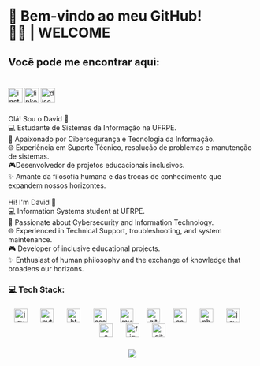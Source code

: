 <h1 align="left">🎩  Bem-vindo ao meu GitHub! <br>👋🏼 | WELCOME</h1>

###

<h2 align="left">Você pode me encontrar aqui:</h2>

###

<br clear="both">

<div align="left">
  <img src="https://img.shields.io/static/v1?message=Instagram&logo=instagram&label=&color=E4405F&logoColor=white&labelColor=&style=for-the-badge" height="29" alt="instagram logo"  />
  <a href="www.linkedin.com/in/davidantoniodacosta" target="_blank">
    <img src="https://img.shields.io/static/v1?message=LinkedIn&logo=linkedin&label=&color=0077B5&logoColor=white&labelColor=&style=for-the-badge" height="29" alt="linkedin logo"  />
  </a>
  <img src="https://img.shields.io/static/v1?message=Discord&logo=discord&label=&color=7289DA&logoColor=white&labelColor=&style=for-the-badge" height="29" alt="discord logo"  />
</div>

###

<p align="left">Olá! Sou o David 👋<br>💻 Estudante de Sistemas da Informação na UFRPE.<br>🔐 Apaixonado por Cibersegurança e Tecnologia da Informação.<br>🌐 Experiência em Suporte Técnico, resolução de problemas e manutenção de sistemas.<br>🎮Desenvolvedor de projetos educacionais inclusivos.<br>✨ Amante da filosofia humana e das trocas de conhecimento que expandem nossos horizontes.<br><br>Hi! I'm David 👋<br>💻 Information Systems student at UFRPE.<br>🔐 Passionate about Cybersecurity and Information Technology.<br>🌐 Experienced in Technical Support, troubleshooting, and system maintenance.<br>🎮 Developer of inclusive educational projects.<br>✨ Enthusiast of human philosophy and the exchange of knowledge that broadens our horizons.</p>

###

<h3 align="left">💻 Tech Stack:</h3>

###

<div align="center">
  <img src="https://img.shields.io/badge/JavaScript-F7DF1E?logo=javascript&logoColor=black&style=for-the-badge" height="27" alt="javascript logo"  />
  <img width="19" />
  <img src="https://img.shields.io/badge/Python-3776AB?logo=python&logoColor=white&style=for-the-badge" height="27" alt="python logo"  />
  <img width="19" />
  <img src="https://img.shields.io/badge/HTML5-E34F26?logo=html5&logoColor=white&style=for-the-badge" height="27" alt="html5 logo"  />
  <img width="19" />
  <img src="https://img.shields.io/badge/CSS3-1572B6?logo=css3&logoColor=white&style=for-the-badge" height="27" alt="css3 logo"  />
  <img width="19" />
  <img src="https://img.shields.io/badge/MySQL-4479A1?logo=mysql&logoColor=white&style=for-the-badge" height="27" alt="mysql logo"  />
  <img width="19" />
  <img src="https://img.shields.io/badge/Git-F05032?logo=git&logoColor=white&style=for-the-badge" height="27" alt="git logo"  />
  <img width="19" />
  <img src="https://img.shields.io/badge/Canva-00C4CC?logo=canva&logoColor=black&style=for-the-badge" height="27" alt="canva logo"  />
  <img width="19" />
  <img src="https://img.shields.io/badge/Adobe Photoshop-31A8FF?logo=adobephotoshop&logoColor=black&style=for-the-badge" height="27" alt="photoshop logo"  />
  <img width="19" />
  <img src="https://cdn.jsdelivr.net/gh/devicons/devicon/icons/java/java-plain.svg" height="27" alt="java logo"  />
  <img width="19" />
  <img src="https://skillicons.dev/icons?i=c" height="27" alt="c logo"  />
  <img width="19" />
  <img src="https://cdn.simpleicons.org/figma/F24E1E" height="27" alt="figma logo"  />
  <img width="19" />
  <img src="https://skillicons.dev/icons?i=github" height="27" alt="github logo"  />
</div>

###

<div align="center">
  <img src="https://visitor-badge.laobi.icu/badge?page_id=davidda418.davidda418&left_color=gray"  />
</div>

###
